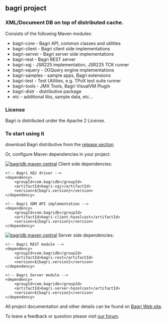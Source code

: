 ## bagri project

### XML/Document DB on top of distributed cache.

Consists of the following Maven modules:

* bagri-core - Bagri API, common classes and utilities
* bagri-client - Bagri client side implementations
* bagri-server - Bagri server side implementations
* bagri-rest - Bagri REST server
* bagri-xqj - JSR225 implementation, JSR225 TCK runner
* bagri-xquery - (X)Query engine implementations
* bagri-samples - sample apps, Bagri extensions
* bagri-test - Test Utilities, e.g. TPoX test suite runner
* bagri-tools - JMX Tools, Bagri VisualVM Plugin
* bagri-distr - distributive package
* etc - additional libs, sample data, etc...

### License
Bagri is distributed under the Apache 2 License. 

### To start using it 
download Bagri distributive from the [release section](https://github.com/dsukhoroslov/bagri/releases/tag/v1.1.2)

Or, configure Maven dependencies in your project.

[![bagridb maven central](
https://maven-badges.herokuapp.com/maven-central/com.bagridb/bagri-client-hazelcast/badge.svg)](
https://maven-badges.herokuapp.com/maven-central/com.bagridb/bagri-client-hazelcast) Client side dependencies:

```
<!-- Bagri XQJ driver -->
<dependency>
    <groupId>com.bagridb</groupId>
    <artifactId>bagri-xqj</artifactId>
    <version>${bagri.version}</version>
</dependency>

<!-- Bagri XDM API implementation -->
<dependency>
    <groupId>com.bagridb</groupId>
    <artifactId>bagri-client-hazelcast</artifactId>
    <version>${bagri.version}</version>
</dependency>
```

[![bagridb maven central](
https://maven-badges.herokuapp.com/maven-central/com.bagridb/bagri-server-hazelcast/badge.svg)](
https://maven-badges.herokuapp.com/maven-central/com.bagridb/bagri-server-hazelcast) Server side dependencies:
```
<!-- Bagri REST module -->
<dependency>
    <groupId>com.bagridb</groupId>
    <artifactId>bagri-rest</artifactId>
    <version>${bagri.version}</version>
</dependency>

<!-- Bagri Server module -->
<dependency>
    <groupId>com.bagridb</groupId>
    <artifactId>bagri-server-hazelcast</artifactId>
    <version>${bagri.version}</version>
</dependency>
```

All project documentation and other details can be found on [Bagri Web site](http://bagridb.com).

To leave a feedback or question please visit [our forum](https://groups.google.com/forum/#!forum/bagridb).
